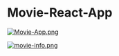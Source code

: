# Movie-React-App

[![Movie-App.png](https://i.postimg.cc/dt4gdMFS/Movie-App.png)](https://postimg.cc/D84CkM8q)

[![movie-info.png](https://i.postimg.cc/pL3GYR6k/movie-info.png)](https://postimg.cc/k2Fv739t)
